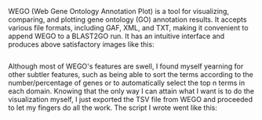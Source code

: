 WEGO (Web Gene Ontology Annotation Plot) is a tool for visualizing, comparing, and plotting gene ontology (GO) annotation results. It accepts various file formats, including GAF, XML, and TXT, making it convenient to append WEGO to a BLAST2GO run. It has an intuitive interface and produces above satisfactory images like this:

<image>

Although most of WEGO's features are swell, I found myself yearning for other subtler features, such as being able to sort the terms according to the number/percentage of genes or to automatically select the top n terms in each domain. Knowing that the only way I can attain what I want is to do the visualization myself, I just exported the TSV file from WEGO and proceeded to let my fingers do all the work. The script I wrote went like this: